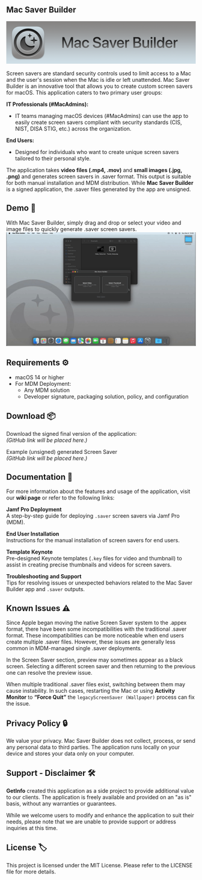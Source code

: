 ## **Mac Saver Builder**

![App Banner](https://raw.githubusercontent.com/GetInfo-ACN/MacSaverBuilder/main/Screenshots/App_Banner.png)

Screen savers are standard security controls used to limit access to a Mac and the user's session when the Mac is idle or left unattended. Mac Saver Builder is an innovative tool that allows you to create custom screen savers for macOS. This application caters to two primary user groups:

**IT Professionals (#MacAdmins):**

*   IT teams managing macOS devices (#MacAdmins) can use the app to easily create screen savers compliant with security standards (CIS, NIST, DISA STIG, etc.) across the organization.

**End Users:**

*   Designed for individuals who want to create unique screen savers tailored to their personal style.

The application takes **video files (.mp4, .mov)** and **small images (.jpg, .png)** and generates screen savers in .saver format. This output is suitable for both manual installation and MDM distribution. While **Mac Saver Builder** is a signed application, the .saver files generated by the app are unsigned.

## **Demo 🚀**

With Mac Saver Builder, simply drag and drop or select your video and image files to quickly generate .saver screen savers.  
![App Demo](https://raw.githubusercontent.com/GetInfo-ACN/MacSaverBuilder/refs/heads/main/Screenshots/App_Demo.gif)

## **Requirements ⚙️**

*   macOS 14 or higher
*   For MDM Deployment:
    *   Any MDM solution
    *   Developer signature, packaging solution, policy, and configuration

## **Download 📦**

Download the signed final version of the application:  
_(GitHub link will be placed here.)_  

Example (unsigned) generated Screen Saver  
_(GitHub link will be placed here.)_

## **Documentation 📝**

For more information about the features and usage of the application, visit our **wiki page** or refer to the following links:

**Jamf Pro Deployment**  
A step-by-step guide for deploying `.saver` screen savers via Jamf Pro (MDM).

**End User Installation**  
Instructions for the manual installation of screen savers for end users.

**Template Keynote**  
Pre-designed Keynote templates (`.key` files for video and thumbnail) to assist in creating precise thumbnails and videos for screen savers.

**Troubleshooting and Support**  
Tips for resolving issues or unexpected behaviors related to the Mac Saver Builder app and `.saver` outputs.

## **Known Issues ⚠️**

Since Apple began moving the native Screen Saver system to the .appex format, there have been some incompatibilities with the traditional .saver format. These incompatibilities can be more noticeable when end users create multiple .saver files. However, these issues are generally less common in MDM-managed single .saver deployments.

In the Screen Saver section, preview may sometimes appear as a black screen. Selecting a different screen saver and then returning to the previous one can resolve the preview issue. 

When multiple traditional .saver files exist, switching between them may cause instability. In such cases, restarting the Mac or using **Activity Monitor** to **“Force Quit”** the `legacyScreenSaver (Wallpaper)` process can fix the issue.

## **Privacy Policy 🔒**

We value your privacy. Mac Saver Builder does not collect, process, or send any personal data to third parties. The application runs locally on your device and stores your data only on your computer.

## **Support - Disclaimer 🛠️**

**GetInfo** created this application as a side project to provide additional value to our clients. The application is freely available and provided on an "as is" basis, without any warranties or guarantees.

While we welcome users to modify and enhance the application to suit their needs, please note that we are unable to provide support or address inquiries at this time.

## **License 🏷️**

This project is licensed under the MIT License. Please refer to the LICENSE file for more details.